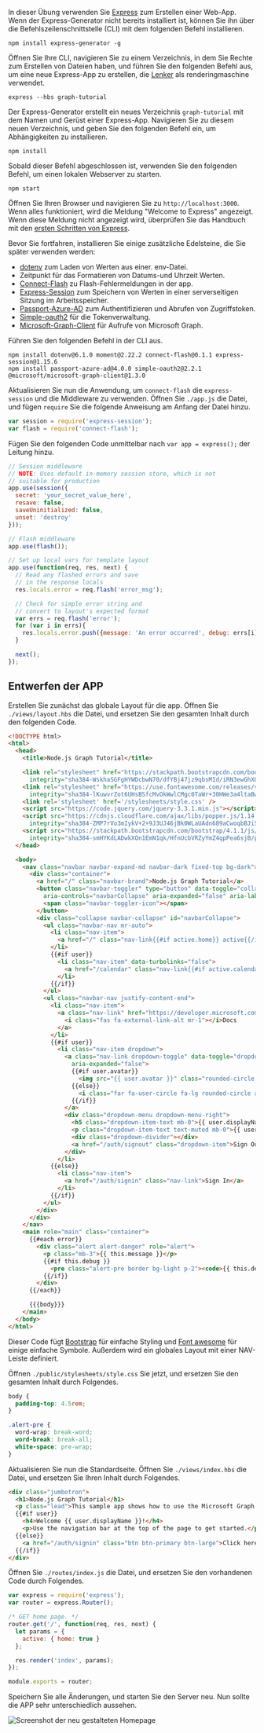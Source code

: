 <!-- markdownlint-disable MD002 MD041 -->

In dieser Übung verwenden Sie [Express](http://expressjs.com/) zum Erstellen einer Web-App. Wenn der Express-Generator nicht bereits installiert ist, können Sie ihn über die Befehlszeilenschnittstelle (CLI) mit dem folgenden Befehl installieren.

```Shell
npm install express-generator -g
```

Öffnen Sie Ihre CLI, navigieren Sie zu einem Verzeichnis, in dem Sie Rechte zum Erstellen von Dateien haben, und führen Sie den folgenden Befehl aus, um eine neue Express-App zu erstellen, die [Lenker](http://handlebarsjs.com/) als renderingmaschine verwendet.

```Shell
express --hbs graph-tutorial
```

Der Express-Generator erstellt ein neues Verzeichnis `graph-tutorial` mit dem Namen und Gerüst einer Express-App. Navigieren Sie zu diesem neuen Verzeichnis, und geben Sie den folgenden Befehl ein, um Abhängigkeiten zu installieren.

```Shell
npm install
```

Sobald dieser Befehl abgeschlossen ist, verwenden Sie den folgenden Befehl, um einen lokalen Webserver zu starten.

```Shell
npm start
```

Öffnen Sie Ihren Browser und navigieren Sie zu `http://localhost:3000`. Wenn alles funktioniert, wird die Meldung "Welcome to Express" angezeigt. Wenn diese Meldung nicht angezeigt wird, überprüfen Sie das Handbuch mit den [ersten Schritten von Express](http://expressjs.com/starter/generator.html).

Bevor Sie fortfahren, installieren Sie einige zusätzliche Edelsteine, die Sie später verwenden werden:

- [dotenv](https://github.com/motdotla/dotenv) zum Laden von Werten aus einer. env-Datei.
- [](https://github.com/moment/moment/) Zeitpunkt für das Formatieren von Datums-und Uhrzeit Werten.
- [Connect-Flash](https://github.com/jaredhanson/connect-flash) zu Flash-Fehlermeldungen in der app.
- [Express-Session](https://github.com/expressjs/session) zum Speichern von Werten in einer serverseitigen Sitzung im Arbeitsspeicher.
- [Passport-Azure-AD](https://github.com/AzureAD/passport-azure-ad) zum Authentifizieren und Abrufen von Zugriffstoken.
- [Simple-oauth2](https://github.com/lelylan/simple-oauth2) für die Tokenverwaltung.
- [Microsoft-Graph-Client](https://github.com/microsoftgraph/msgraph-sdk-javascript) für Aufrufe von Microsoft Graph.

Führen Sie den folgenden Befehl in der CLI aus.

```Shell
npm install dotenv@6.1.0 moment@2.22.2 connect-flash@0.1.1 express-session@1.15.6
npm install passport-azure-ad@4.0.0 simple-oauth2@2.2.1 @microsoft/microsoft-graph-client@1.3.0
```

Aktualisieren Sie nun die Anwendung, um `connect-flash` die `express-session` und die Middleware zu verwenden. Öffnen Sie `./app.js` die Datei, und fügen `require` Sie die folgende Anweisung am Anfang der Datei hinzu.

```js
var session = require('express-session');
var flash = require('connect-flash');
```

Fügen Sie den folgenden Code unmittelbar nach `var app = express();` der Leitung hinzu.

```js
// Session middleware
// NOTE: Uses default in-memory session store, which is not
// suitable for production
app.use(session({
  secret: 'your_secret_value_here',
  resave: false,
  saveUninitialized: false,
  unset: 'destroy'
}));

// Flash middleware
app.use(flash());

// Set up local vars for template layout
app.use(function(req, res, next) {
  // Read any flashed errors and save
  // in the response locals
  res.locals.error = req.flash('error_msg');

  // Check for simple error string and
  // convert to layout's expected format
  var errs = req.flash('error');
  for (var i in errs){
    res.locals.error.push({message: 'An error occurred', debug: errs[i]});
  }

  next();
});
```

## <a name="design-the-app"></a>Entwerfen der APP

Erstellen Sie zunächst das globale Layout für die app. Öffnen Sie `./views/layout.hbs` die Datei, und ersetzen Sie den gesamten Inhalt durch den folgenden Code.

```html
<!DOCTYPE html>
<html>
  <head>
    <title>Node.js Graph Tutorial</title>

    <link rel="stylesheet" href="https://stackpath.bootstrapcdn.com/bootstrap/4.1.1/css/bootstrap.min.css"
      integrity="sha384-WskhaSGFgHYWDcbwN70/dfYBj47jz9qbsMId/iRN3ewGhXQFZCSftd1LZCfmhktB" crossorigin="anonymous">
    <link rel="stylesheet" href="https://use.fontawesome.com/releases/v5.1.0/css/all.css"
      integrity="sha384-lKuwvrZot6UHsBSfcMvOkWwlCMgc0TaWr+30HWe3a4ltaBwTZhyTEggF5tJv8tbt" crossorigin="anonymous">
    <link rel='stylesheet' href='/stylesheets/style.css' />
    <script src="https://code.jquery.com/jquery-3.3.1.min.js"></script>
    <script src="https://cdnjs.cloudflare.com/ajax/libs/popper.js/1.14.3/umd/popper.min.js"
      integrity="sha384-ZMP7rVo3mIykV+2+9J3UJ46jBk0WLaUAdn689aCwoqbBJiSnjAK/l8WvCWPIPm49" crossorigin="anonymous"></script>
    <script src="https://stackpath.bootstrapcdn.com/bootstrap/4.1.1/js/bootstrap.min.js"
      integrity="sha384-smHYKdLADwkXOn1EmN1qk/HfnUcbVRZyYmZ4qpPea6sjB/pTJ0euyQp0Mk8ck+5T" crossorigin="anonymous"></script>
  </head>

  <body>
    <nav class="navbar navbar-expand-md navbar-dark fixed-top bg-dark">
      <div class="container">
        <a href="/" class="navbar-brand">Node.js Graph Tutorial</a>
        <button class="navbar-toggler" type="button" data-toggle="collapse" data-target="#navbarCollapse"
          aria-controls="navbarCollapse" aria-expanded="false" aria-label="Toggle navigation">
          <span class="navbar-toggler-icon"></span>
        </button>
        <div class="collapse navbar-collapse" id="navbarCollapse">
          <ul class="navbar-nav mr-auto">
            <li class="nav-item">
              <a href="/" class="nav-link{{#if active.home}} active{{/if}}">Home</a>
            </li>
            {{#if user}}
              <li class="nav-item" data-turbolinks="false">
                <a href="/calendar" class="nav-link{{#if active.calendar}} active{{/if}}">Calendar</a>
              </li>
            {{/if}}
          </ul>
          <ul class="navbar-nav justify-content-end">
            <li class="nav-item">
              <a class="nav-link" href="https://developer.microsoft.com/graph/docs/concepts/overview" target="_blank">
                <i class="fas fa-external-link-alt mr-1"></i>Docs
              </a>
            </li>
            {{#if user}}
              <li class="nav-item dropdown">
                <a class="nav-link dropdown-toggle" data-toggle="dropdown" href="#" role="button" aria-haspopup="true"
                  aria-expanded="false">
                  {{#if user.avatar}}
                    <img src="{{ user.avatar }}" class="rounded-circle align-self-center mr-2" style="width: 32px;">
                  {{else}}
                    <i class="far fa-user-circle fa-lg rounded-circle align-self-center mr-2" style="width: 32px;"></i>
                  {{/if}}
                </a>
                <div class="dropdown-menu dropdown-menu-right">
                  <h5 class="dropdown-item-text mb-0">{{ user.displayName }}</h5>
                  <p class="dropdown-item-text text-muted mb-0">{{ user.email }}</p>
                  <div class="dropdown-divider"></div>
                  <a href="/auth/signout" class="dropdown-item">Sign Out</a>
                </div>
              </li>
            {{else}}
              <li class="nav-item">
                <a href="/auth/signin" class="nav-link">Sign In</a>
              </li>
            {{/if}}
          </ul>
        </div>
      </div>
    </nav>
    <main role="main" class="container">
      {{#each error}}
        <div class="alert alert-danger" role="alert">
          <p class="mb-3">{{ this.message }}</p>
          {{#if this.debug }}
            <pre class="alert-pre border bg-light p-2"><code>{{ this.debug }}</code></pre>
          {{/if}}
        </div>
      {{/each}}

      {{{body}}}
    </main>
  </body>
</html>
```

Dieser Code fügt [Bootstrap](http://getbootstrap.com/) für einfache Styling und [Font awesome](https://fontawesome.com/) für einige einfache Symbole. Außerdem wird ein globales Layout mit einer NAV-Leiste definiert.

Öffnen `./public/stylesheets/style.css` Sie jetzt, und ersetzen Sie den gesamten Inhalt durch Folgendes.

```css
body {
  padding-top: 4.5rem;
}

.alert-pre {
  word-wrap: break-word;
  word-break: break-all;
  white-space: pre-wrap;
}
```

Aktualisieren Sie nun die Standardseite. Öffnen Sie `./views/index.hbs` die Datei, und ersetzen Sie Ihren Inhalt durch Folgendes.

```html
<div class="jumbotron">
  <h1>Node.js Graph Tutorial</h1>
  <p class="lead">This sample app shows how to use the Microsoft Graph API to access Outlook and OneDrive data from Node.js</p>
  {{#if user}}
    <h4>Welcome {{ user.displayName }}!</h4>
    <p>Use the navigation bar at the top of the page to get started.</p>
  {{else}}
    <a href="/auth/signin" class="btn btn-primary btn-large">Click here to sign in</a>
  {{/if}}
</div>
```

Öffnen Sie `./routes/index.js` die Datei, und ersetzen Sie den vorhandenen Code durch Folgendes.

```js
var express = require('express');
var router = express.Router();

/* GET home page. */
router.get('/', function(req, res, next) {
  let params = {
    active: { home: true }
  };

  res.render('index', params);
});

module.exports = router;
```

Speichern Sie alle Änderungen, und starten Sie den Server neu. Nun sollte die APP sehr unterschiedlich aussehen.

![Screenshot der neu gestalteten Homepage](./images/create-app-01.png)